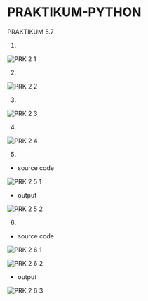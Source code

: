 # PRAKTIKUM-PYTHON
PRAKTIKUM 5.7

1.
![PRK 2 1](https://user-images.githubusercontent.com/92989089/141994070-15242c4b-61fe-4a9c-9a35-65f1c4374d72.png)

2.
![PRK 2 2](https://user-images.githubusercontent.com/92989089/141994204-76aeb329-9aea-4333-82be-4ef04f8b999a.png)

3.
![PRK 2 3](https://user-images.githubusercontent.com/92989089/141994326-37d6b826-488c-4850-82d6-4152da5f85c6.png)

4.
![PRK 2 4](https://user-images.githubusercontent.com/92989089/141994460-294ae786-784e-486b-b3ea-87402db0830c.png)

5.
  - source code

![PRK 2 5 1](https://user-images.githubusercontent.com/92989089/141994756-6a98ee19-0f70-4758-982c-b01475659676.png)


  - output

![PRK 2 5 2](https://user-images.githubusercontent.com/92989089/141994685-5896d301-e364-4bfe-a367-09264735fb55.png)

6. 
  - source code

![PRK 2 6 1](https://user-images.githubusercontent.com/92989089/141994941-fabe249d-1e61-40ec-b1a6-b69fce5d3c67.png)

![PRK 2 6 2](https://user-images.githubusercontent.com/92989089/141994982-0df17c89-8f74-4756-82a3-0a8edb59a13a.png)

  - output

![PRK 2 6 3](https://user-images.githubusercontent.com/92989089/141995023-d4af3a83-cdaf-48c1-8fd0-f01af4853459.png)
